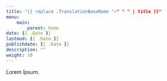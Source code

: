 ```yaml
---
title: "{{ replace .TranslationBaseName "-" " " | title }}"
menu: 
    main:
        parent: home
date: {{ .Date }}
lastmod: {{ .Date }}
publishdate: {{ .Date }}
description: ""
weight: 10
---
```


Lorem Ipsum.

